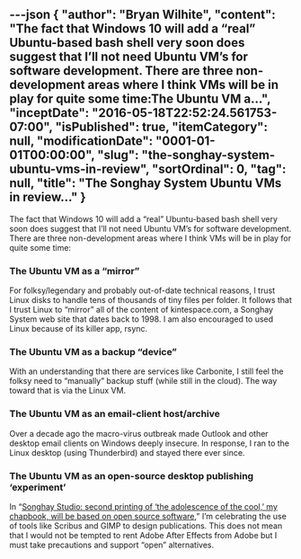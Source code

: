 ---json
{
  "author": "Bryan Wilhite",
  "content": "The fact that Windows 10 will add a “real” Ubuntu-based bash shell very soon does suggest that I’ll not need Ubuntu VM’s for software development. There are three non-development areas where I think VMs will be in play for quite some time:The Ubuntu VM a...",
  "inceptDate": "2016-05-18T22:52:24.561753-07:00",
  "isPublished": true,
  "itemCategory": null,
  "modificationDate": "0001-01-01T00:00:00",
  "slug": "the-songhay-system-ubuntu-vms-in-review",
  "sortOrdinal": 0,
  "tag": null,
  "title": "The Songhay System Ubuntu VMs in review…"
}
---

The fact that Windows 10 will add a “real” Ubuntu-based bash shell very soon does suggest that I’ll not need Ubuntu VM’s for software development. There are three non-development areas where I think VMs will be in play for quite some time:

### The Ubuntu VM as a “mirror”

For folksy/legendary and probably out-of-date technical reasons, I trust Linux disks to handle tens of thousands of tiny files per folder. It follows that I trust Linux to “mirror” all of the content of kintespace.com, a Songhay System web site that dates back to 1998. I am also encouraged to used Linux because of its killer app, rsync.

### The Ubuntu VM as a backup “device”

With an understanding that there are services like Carbonite, I still feel the folksy need to “manually” backup stuff (while still in the cloud). The way toward that is via the Linux VM.

### The Ubuntu VM as an email-client host/archive

Over a decade ago the macro-virus outbreak made Outlook and other desktop email clients on Windows deeply insecure. In response, I ran to the Linux desktop (using Thunderbird) and stayed there ever since.

### The Ubuntu VM as an open-source desktop publishing ‘experiment’

In “[Songhay Studio: second printing of ‘the adolescence of the cool,’ my chapbook, will be based on open source software](http://kintespace.com/rasxlog/?p=3508),” I’m celebrating the use of tools like Scribus and GIMP to design publications. This does not mean that I would not be tempted to rent Adobe After Effects from Adobe but I must take precautions and support “open” alternatives.
